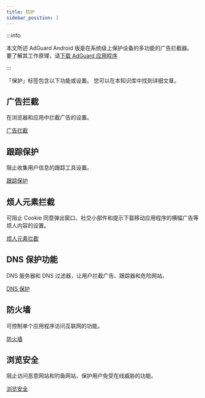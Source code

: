 ```yaml
---
title: 防护
sidebar_position: 1
---
```


:::info

本文所述 AdGuard Android 版是在系统级上保护设备的多功能的广告拦截器。 要了解其工作原理，请[下载 AdGuard 应用程序](https://agrd.io/download-kb-adblock)

:::

「保护」标签包含以下功能或设置。 您可以在本知识库中找到详细文章。

## 广告拦截

在浏览器和应用中拦截广告的设置。

[广告拦截](/adguard-for-android/features/protection/ad-blocking.md)

## 跟踪保护

阻止收集用户信息的跟踪工具设置。

[跟踪保护](/adguard-for-android/features/protection/tracking-protection.md)

## 烦人元素拦截

可阻止 Cookie 同意弹出窗口、社交小部件和提示下载移动应用程序的横幅广告等烦人内容的设置。

[烦人元素拦截](/adguard-for-android/features/protection/annoyance-blocking.md)

## DNS 保护功能

DNS 服务器和 DNS 过滤器，让用户拦截广告、跟踪器和危险网站。

[DNS 保护](/adguard-for-android/features/protection/dns-protection.md)

## 防火墙

可控制单个应用程序访问互联网的功能。

[防火墙](/adguard-for-android/features/protection/firewall/firewall.md)

## 浏览安全

阻止访问恶意网站和钓鱼网站，保护用户免受在线威胁的功能。

[浏览安全](/adguard-for-android/features/protection/browsing-security.md)
